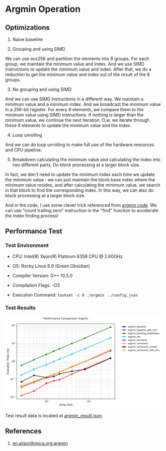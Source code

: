 
# Argmin Operation

## Optimizations

1. Naive baseline

2. Grouping and using SIMD

We can use avx256 and partition the elements into 8 groups. For each group, we maintain the minimum value and index. And we use SIMD instructions to update the minimum value and index. After that, we do a reduction to get the minimum value and index out of the result of the 8 groups.

3. No grouping and using SIMD

And we can use SIMD instructions in a different way. We maintain a minimum value and a minimum index. And we broadcast the minimum value in a 256-bit register. For every 8 elements, we compare them to the minimum value using SIMD instructions. If nothing is larger than the minimum value, we continue the next iteration. O.w. we iterate through these 8 elements to update the minimum value and the index.

4. Loop unrolling

And we can do loop unrolling to make full use of the hardware resources and CPU pipeline.

5. Breakdown calculating the minimum value and calculating the index into two different parts. Do block processing at a larger block size.

In fact, we don't need to update the minimum index each time we update the minimum value : we can just maintain the block base index where the minimum value resides, and after calculating the minimum value, we search in that block to find the corresponding index. In this way, we can also do block processing at a larger block size.

And in the code, I use some clever trick referenced from [argmin code](https://github.com/sslotin/amh-code/blob/main/argmin/combined.cc). We can use "count trailing zero" instruction in the "find" function to accelerate the index finding process!

## Performance Test

### Test Environment

+ CPU: Intel(R) Xeon(R) Platinum 8358 CPU @ 2.60GHz

+ OS: Rocky Linux 8.9 (Green Obsidian)

+ Compiler Version: G++ 10.5.0

+ Compilation Flags: -O3

+ Execution Command: `taskset -c 0 ./argmin ../config.json`

### Test Results

<img src="../images/argmin_result.png" alt="Argmin" width="850" height="auto">

Test result data is located at [argmin_result.json](./argmin_result.json).

## References

1. [en.algorithmica.org:argmin](https://en.algorithmica.org/hpc/algorithms/argmin/)